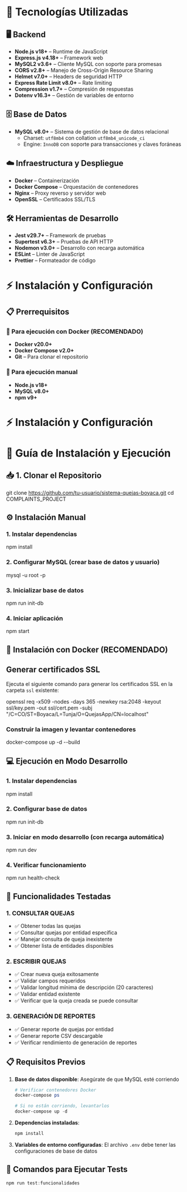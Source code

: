 # 🚀 Tecnologías Utilizadas

## 🖥️ Backend
- **Node.js v18+** – Runtime de JavaScript  
- **Express.js v4.18+** – Framework web  
- **MySQL2 v3.6+** – Cliente MySQL con soporte para promesas  
- **CORS v2.8+** – Manejo de Cross-Origin Resource Sharing  
- **Helmet v7.0+** – Headers de seguridad HTTP  
- **Express Rate Limit v8.0+** – Rate limiting  
- **Compression v1.7+** – Compresión de respuestas  
- **Dotenv v16.3+** – Gestión de variables de entorno  

## 🗄️ Base de Datos
- **MySQL v8.0+** – Sistema de gestión de base de datos relacional  
  - Charset: `utf8mb4` con collation `utf8mb4_unicode_ci`  
  - Engine: `InnoDB` con soporte para transacciones y claves foráneas  

## ☁️ Infraestructura y Despliegue
- **Docker** – Containerización  
- **Docker Compose** – Orquestación de contenedores  
- **Nginx** – Proxy reverso y servidor web  
- **OpenSSL** – Certificados SSL/TLS  

## 🛠️ Herramientas de Desarrollo
- **Jest v29.7+** – Framework de pruebas  
- **Supertest v6.3+** – Pruebas de API HTTP  
- **Nodemon v3.0+** – Desarrollo con recarga automática  
- **ESLint** – Linter de JavaScript  
- **Prettier** – Formateador de código

# ⚡ Instalación y Configuración

## 📋 Prerrequisitos

### 🔹 Para ejecución con Docker (**RECOMENDADO**)
- **Docker v20.0+**  
- **Docker Compose v2.0+**  
- **Git** – Para clonar el repositorio  

### 🔹 Para ejecución manual
- **Node.js v18+**  
- **MySQL v8.0+**  
- **npm v9+**  

# ⚡ Instalación y Configuración

# 🚀 Guía de Instalación y Ejecución

## 📥 1. Clonar el Repositorio

git clone https://github.com/tu-usuario/sistema-quejas-boyaca.git
cd COMPLAINTS_PROJECT

## ⚙️ Instalación Manual

### 1. Instalar dependencias
npm install

### 2. Configurar MySQL (crear base de datos y usuario)
mysql -u root -p

### 3. Inicializar base de datos
npm run init-db

### 4. Iniciar aplicación
npm start


## 🐳 Instalación con Docker (**RECOMENDADO**)

## Generar certificados SSL

Ejecuta el siguiente comando para generar los certificados SSL en la carpeta `ssl` existente:

openssl req -x509 -nodes -days 365 -newkey rsa:2048 -keyout ssl/key.pem -out ssl/cert.pem -subj "/C=CO/ST=Boyaca/L=Tunja/O=QuejasApp/CN=localhost"

### Construir la imagen y levantar contenedores
docker-compose up -d --build

## 💻 Ejecución en Modo Desarrollo

### 1. Instalar dependencias
npm install

### 2. Configurar base de datos
npm run init-db

### 3. Iniciar en modo desarrollo (con recarga automática)
npm run dev

### 4. Verificar funcionamiento
npm run health-check

## 🎯 Funcionalidades Testadas

### 1. **CONSULTAR QUEJAS**
- ✅ Obtener todas las quejas
- ✅ Consultar quejas por entidad específica
- ✅ Manejar consulta de queja inexistente
- ✅ Obtener lista de entidades disponibles

### 2. **ESCRIBIR QUEJAS**
- ✅ Crear nueva queja exitosamente
- ✅ Validar campos requeridos
- ✅ Validar longitud mínima de descripción (20 caracteres)
- ✅ Validar entidad existente
- ✅ Verificar que la queja creada se puede consultar

### 3. **GENERACIÓN DE REPORTES**
- ✅ Generar reporte de quejas por entidad
- ✅ Generar reporte CSV descargable
- ✅ Verificar rendimiento de generación de reportes

## 📋 Requisitos Previos

1. **Base de datos disponible**: Asegúrate de que MySQL esté corriendo
   ```powershell
   # Verificar contenedores Docker
   docker-compose ps
   
   # Si no están corriendo, levantarlos
   docker-compose up -d
   ```

2. **Dependencias instaladas**:
   ```powershell
   npm install
   ```

3. **Variables de entorno configuradas**: El archivo `.env` debe tener las configuraciones de base de datos

## 🚀 Comandos para Ejecutar Tests

```powershell
npm run test:funcionalidades
```





